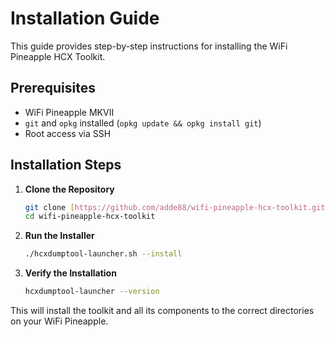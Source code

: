 # Installation Guide

This guide provides step-by-step instructions for installing the WiFi Pineapple HCX Toolkit.

## Prerequisites

- WiFi Pineapple MKVII
- `git` and `opkg` installed (`opkg update && opkg install git`)
- Root access via SSH

## Installation Steps

1.  **Clone the Repository**
    ```bash
    git clone [https://github.com/adde88/wifi-pineapple-hcx-toolkit.git](https://github.com/adde88/wifi-pineapple-hcx-toolkit.git)
    cd wifi-pineapple-hcx-toolkit
    ```

2.  **Run the Installer**
    ```bash
    ./hcxdumptool-launcher.sh --install
    ```

3.  **Verify the Installation**
    ```bash
    hcxdumptool-launcher --version
    ```

This will install the toolkit and all its components to the correct directories on your WiFi Pineapple.